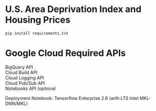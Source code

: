 # U.S. Area Deprivation Index and Housing Prices



```
pip install requirements.txt
```


# Google Cloud Required APIs  
BigQuery API  
Cloud Build API  
Cloud Logging API  
Cloud Pub/Sub API  
Notebooks API (optional

Deployment Notebook: Tensorflow Enterprise 2.6 (with LTS Intel MKL-DNN/MKL)  
